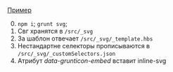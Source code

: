 [Пример](http://aalexeev239.github.io/loveGrunticon/src/index.html)

0. `npm i`; `grunt svg`;
1. Свг хранятся в `/src/_svg`
2. За шаблон отвечает `/src/_svg/_template.hbs`
3. Нестандартне селекторы прописываются в `/src/_svg/_customSelectors.json`
4. Атрибут *data-grunticon-embed* вставит inline-svg
